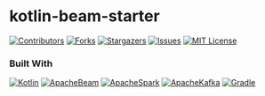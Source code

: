 # kotlin-beam-starter

[![Contributors][contributors-shield]][contributors-url]
[![Forks][forks-shield]][forks-url]
[![Stargazers][stars-shield]][stars-url]
[![Issues][issues-shield]][issues-url]
[![MIT License][license-shield]][license-url]


### Built With
[![Kotlin][Kotlin]][Kotlin-url]
[![ApacheBeam][ApacheBeam]][ApacheBeam-url]
[![ApacheSpark][ApacheSpark]][ApacheSpark-url]
[![ApacheKafka][ApacheKafka]][ApacheKafka-url]
[![Gradle][Gradle]][Gradle-url]

<!-- MARKDOWN LINKS & IMAGES -->
<!-- https://www.markdownguide.org/basic-syntax/#reference-style-links -->
[contributors-shield]: https://img.shields.io/github/contributors/othneildrew/Best-README-Template.svg?style=for-the-badge
[contributors-url]: https://github.com/othneildrew/Best-README-Template/graphs/contributors
[forks-shield]: https://img.shields.io/github/forks/othneildrew/Best-README-Template.svg?style=for-the-badge
[forks-url]: https://github.com/othneildrew/Best-README-Template/network/members
[stars-shield]: https://img.shields.io/github/stars/othneildrew/Best-README-Template.svg?style=for-the-badge
[stars-url]: https://github.com/othneildrew/Best-README-Template/stargazers
[issues-shield]: https://img.shields.io/github/issues/othneildrew/Best-README-Template.svg?style=for-the-badge
[issues-url]: https://github.com/othneildrew/Best-README-Template/issues
[license-shield]: https://img.shields.io/github/license/othneildrew/Best-README-Template.svg?style=for-the-badge
[license-url]: https://github.com/othneildrew/Best-README-Template/blob/master/LICENSE.txt

[Kotlin]: https://img.shields.io/badge/Kotlin-grey?style=for-the-badge&logo=kotlin
[Kotlin-url]: https://github.com/othneildrew/Best-README-Template/blob/master/LICENSE.txt
[ApacheBeam]: https://img.shields.io/badge/Apache%20Beam-grey?style=for-the-badge&logo=Apache
[ApacheBeam-url]: https://github.com/othneildrew/Best-README-Template/blob/master/LICENSE.txt
[ApacheSpark]: https://img.shields.io/badge/Apache%20Spark-grey?style=for-the-badge&logo=Apache%20Spark
[ApacheSpark-url]: https://github.com/othneildrew/Best-README-Template/blob/master/LICENSE.txt
[ApacheKafka]: https://img.shields.io/badge/Apache%20Kafka-grey?style=for-the-badge&logo=Apache%20Kafka
[ApacheKafka-url]: https://github.com/othneildrew/Best-README-Template/blob/master/LICENSE.txt
[Gradle]: https://img.shields.io/badge/Gradle-grey?style=for-the-badge&logo=Gradle
[Gradle-url]: https://github.com/othneildrew/Best-README-Template/blob/master/LICENSE.txt
